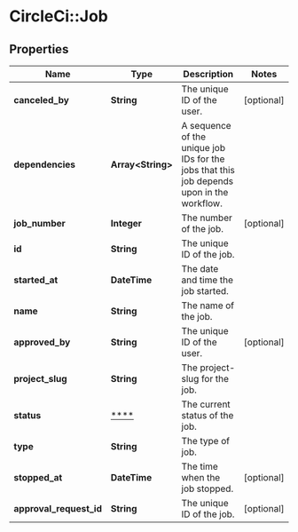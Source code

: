 # CircleCi::Job

## Properties
Name | Type | Description | Notes
------------ | ------------- | ------------- | -------------
**canceled_by** | **String** | The unique ID of the user. | [optional] 
**dependencies** | **Array&lt;String&gt;** | A sequence of the unique job IDs for the jobs that this job depends upon in the workflow. | 
**job_number** | **Integer** | The number of the job. | [optional] 
**id** | **String** | The unique ID of the job. | 
**started_at** | **DateTime** | The date and time the job started. | 
**name** | **String** | The name of the job. | 
**approved_by** | **String** | The unique ID of the user. | [optional] 
**project_slug** | **String** | The project-slug for the job. | 
**status** | [****](.md) | The current status of the job. | 
**type** | **String** | The type of job. | 
**stopped_at** | **DateTime** | The time when the job stopped. | [optional] 
**approval_request_id** | **String** | The unique ID of the job. | [optional] 

